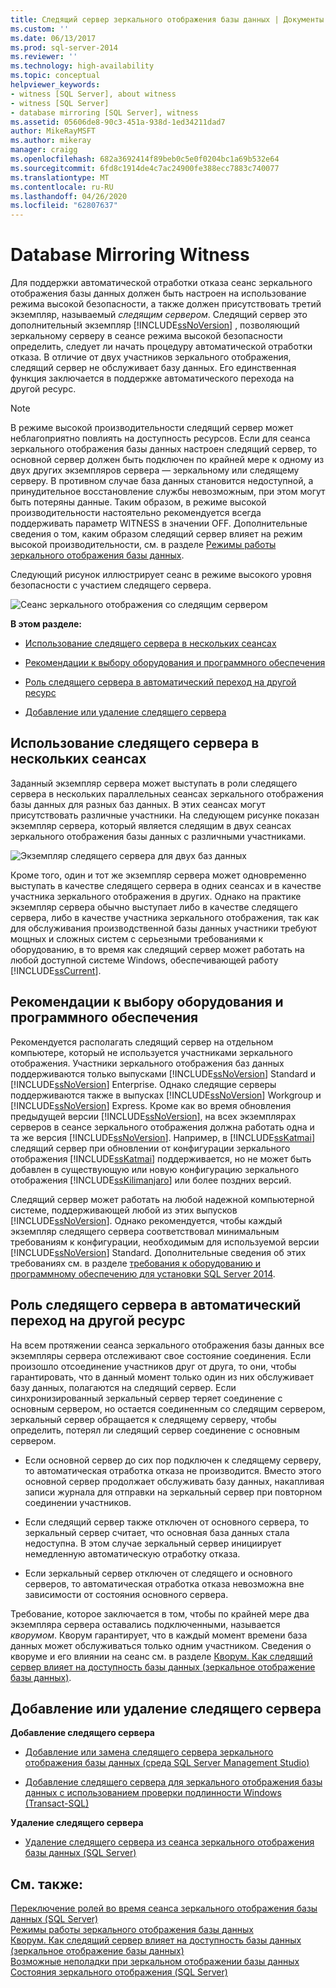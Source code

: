 ```yaml
---
title: Следящий сервер зеркального отображения базы данных | Документы Майкрософт
ms.custom: ''
ms.date: 06/13/2017
ms.prod: sql-server-2014
ms.reviewer: ''
ms.technology: high-availability
ms.topic: conceptual
helpviewer_keywords:
- witness [SQL Server], about witness
- witness [SQL Server]
- database mirroring [SQL Server], witness
ms.assetid: 05606de8-90c3-451a-938d-1ed34211dad7
author: MikeRayMSFT
ms.author: mikeray
manager: craigg
ms.openlocfilehash: 682a3692414f89beb0c5e0f0204bc1a69b532e64
ms.sourcegitcommit: 6fd8c1914de4c7ac24900fe388ecc7883c740077
ms.translationtype: MT
ms.contentlocale: ru-RU
ms.lasthandoff: 04/26/2020
ms.locfileid: "62807637"
---
```

# <a name="database-mirroring-witness"></a>Database Mirroring Witness
  Для поддержки автоматической отработки отказа сеанс зеркального отображения базы данных должен быть настроен на использование режима высокой безопасности, а также должен присутствовать третий экземпляр, называемый *следящим сервером*. Следящий сервер это дополнительный экземпляр [!INCLUDE[ssNoVersion](../../includes/ssnoversion-md.md)] , позволяющий зеркальному серверу в сеансе режима высокой безопасности определить, следует ли начать процедуру автоматической отработки отказа. В отличие от двух участников зеркального отображения, следящий сервер не обслуживает базу данных. Его единственная функция заключается в поддержке автоматического перехода на другой ресурс.  
  
> [!NOTE]  
>  В режиме высокой производительности следящий сервер может неблагоприятно повлиять на доступность ресурсов. Если для сеанса зеркального отображения базы данных настроен следящий сервер, то основной сервер должен быть подключен по крайней мере к одному из двух других экземпляров сервера — зеркальному или следящему серверу. В противном случае база данных становится недоступной, а принудительное восстановление службы невозможным, при этом могут быть потеряны данные. Таким образом, в режиме высокой производительности настоятельно рекомендуется всегда поддерживать параметр WITNESS в значении OFF. Дополнительные сведения о том, каким образом следящий сервер влияет на режим высокой производительности, см. в разделе [Режимы работы зеркального отображения базы данных](database-mirroring-operating-modes.md).  
  
 Следующий рисунок иллюстрирует сеанс в режиме высокого уровня безопасности с участием следящего сервера.  
  
 ![Сеанс зеркального отображения со следящим сервером](../media/dbm-3-way-session-intro.gif "Сеанс зеркального отображения со следящим сервером")  
  
 **В этом разделе:**  
  
-   [Использование следящего сервера в нескольких сеансах](#InMultipleSessions)  
  
-   [Рекомендации к выбору оборудования и программного обеспечения](#SwHwRecommendations)  
  
-   [Роль следящего сервера в автоматический переход на другой ресурс](#InAutoFo)  
  
-   [Добавление или удаление следящего сервера](#AddRemoveWitness)  
  
##  <a name="using-a-witness-in-multiple-sessions"></a><a name="InMultipleSessions"></a> Использование следящего сервера в нескольких сеансах  
 Заданный экземпляр сервера может выступать в роли следящего сервера в нескольких параллельных сеансах зеркального отображения базы данных для разных баз данных. В этих сеансах могут присутствовать различные участники. На следующем рисунке показан экземпляр сервера, который является следящим в двух сеансах зеркального отображения базы данных с различными участниками.  
  
 ![Экземпляр следящего сервера для двух баз данных](../media/dbm-witness-in-2-sessions.gif "Экземпляр следящего сервера для двух баз данных")  
  
 Кроме того, один и тот же экземпляр сервера может одновременно выступать в качестве следящего сервера в одних сеансах и в качестве участника зеркального отображения в других. Однако на практике экземпляр сервера обычно выступает либо в качестве следящего сервера, либо в качестве участника зеркального отображения, так как для обслуживания производственной базы данных участники требуют мощных и сложных систем с серьезными требованиями к оборудованию, в то время как следящий сервер может работать на любой доступной системе Windows, обеспечивающей работу [!INCLUDE[ssCurrent](../../includes/sscurrent-md.md)].  
  
##  <a name="software-and-hardware-recommendations"></a><a name="SwHwRecommendations"></a> Рекомендации к выбору оборудования и программного обеспечения  
 Рекомендуется располагать следящий сервер на отдельном компьютере, который не используется участниками зеркального отображения. Участники зеркального отображения баз данных поддерживаются только выпусками [!INCLUDE[ssNoVersion](../../includes/ssnoversion-md.md)] Standard и [!INCLUDE[ssNoVersion](../../includes/ssnoversion-md.md)] Enterprise. Однако следящие серверы поддерживаются также в выпусках [!INCLUDE[ssNoVersion](../../includes/ssnoversion-md.md)] Workgroup и [!INCLUDE[ssNoVersion](../../includes/ssnoversion-md.md)] Express. Кроме как во время обновления предыдущей версии [!INCLUDE[ssNoVersion](../../includes/ssnoversion-md.md)], на всех экземплярах серверов в сеансе зеркального отображения должна работать одна и та же версия [!INCLUDE[ssNoVersion](../../includes/ssnoversion-md.md)]. Например, в [!INCLUDE[ssKatmai](../../includes/sskatmai-md.md)] следящий сервер при обновлении от конфигурации зеркального отображения [!INCLUDE[ssKatmai](../../includes/sskatmai-md.md)] поддерживается, но не может быть добавлен в существующую или новую конфигурацию зеркального отображения [!INCLUDE[ssKilimanjaro](../../includes/sskilimanjaro-md.md)] или более поздних версий.  
  
 Следящий сервер может работать на любой надежной компьютерной системе, поддерживающей любой из этих выпусков [!INCLUDE[ssNoVersion](../../includes/ssnoversion-md.md)]. Однако рекомендуется, чтобы каждый экземпляр следящего сервера соответствовал минимальным требованиям к конфигурации, необходимым для используемой версии [!INCLUDE[ssNoVersion](../../includes/ssnoversion-md.md)] Standard. Дополнительные сведения об этих требованиях см. в разделе [требования к оборудованию и программному обеспечению для установки SQL Server 2014](../../sql-server/install/hardware-and-software-requirements-for-installing-sql-server.md).  
  
##  <a name="role-of-the-witness-in-automatic-failover"></a><a name="InAutoFo"></a> Роль следящего сервера в автоматический переход на другой ресурс  
 На всем протяжении сеанса зеркального отображения базы данных все экземпляры сервера отслеживают свое состояние соединения. Если произошло отсоединение участников друг от друга, то они, чтобы гарантировать, что в данный момент только один из них обслуживает базу данных, полагаются на следящий сервер. Если синхронизированный зеркальный сервер теряет соединение с основным сервером, но остается соединенным со следящим сервером, зеркальный сервер обращается к следящему серверу, чтобы определить, потерял ли следящий сервер соединение с основным сервером.  
  
-   Если основной сервер до сих пор подключен к следящему серверу, то автоматическая отработка отказа не производится. Вместо этого основной сервер продолжает обслуживать базу данных, накапливая записи журнала для отправки на зеркальный сервер при повторном соединении участников.  
  
-   Если следящий сервер также отключен от основного сервера, то зеркальный сервер считает, что основная база данных стала недоступна. В этом случае зеркальный сервер инициирует немедленную автоматическую отработку отказа.  
  
-   Если зеркальный сервер отключен от следящего и основного серверов, то автоматическая отработка отказа невозможна вне зависимости от состояния основного сервера.  
  
 Требование, которое заключается в том, чтобы по крайней мере два экземпляра сервера оставались подключенными, называется *кворумом*. Кворум гарантирует, что в каждый момент времени база данных может обслуживаться только одним участником. Сведения о кворуме и его влиянии на сеанс см. в разделе [Кворум. Как следящий сервер влияет на доступность базы данных (зеркальное отображение базы данных)](quorum-how-a-witness-affects-database-availability-database-mirroring.md).  
  
##  <a name="to-add-or-remove-a-witness"></a><a name="AddRemoveWitness"></a> Добавление или удаление следящего сервера  
 **Добавление следящего сервера**  
  
-   [Добавление или замена следящего сервера зеркального отображения базы данных (среда SQL Server Management Studio)](../database-mirroring/add-or-replace-a-database-mirroring-witness-sql-server-management-studio.md)  
  
-   [Добавление следящего сервера для зеркального отображения базы данных с использованием проверки подлинности Windows (Transact-SQL)](add-a-database-mirroring-witness-using-windows-authentication-transact-sql.md)  
  
 **Удаление следящего сервера**  
  
-   [Удаление следящего сервера из сеанса зеркального отображения базы данных (SQL Server)](remove-the-witness-from-a-database-mirroring-session-sql-server.md)  
  
## <a name="see-also"></a>См. также:  
 [Переключение ролей во время сеанса зеркального отображения базы данных (SQL Server)](role-switching-during-a-database-mirroring-session-sql-server.md)   
 [Режимы работы зеркального отображения базы данных](database-mirroring-operating-modes.md)   
 [Кворум. Как следящий сервер влияет на доступность базы данных (зеркальное отображение базы данных)](quorum-how-a-witness-affects-database-availability-database-mirroring.md)   
 [Возможные неполадки при зеркальном отображении базы данных](possible-failures-during-database-mirroring.md)   
 [Состояния зеркального отображения (SQL Server)](mirroring-states-sql-server.md)  
  
  
